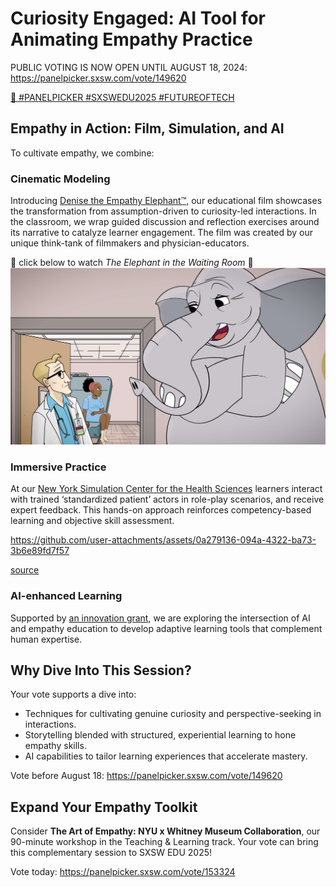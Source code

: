 # Curiosity Engaged: AI Tool for Animating Empathy Practice

PUBLIC VOTING IS NOW OPEN UNTIL AUGUST 18, 2024: https://panelpicker.sxsw.com/vote/149620

[🎥 #PANELPICKER #SXSWEDU2025 #FUTUREOFTECH](https://www.youtube.com/watch?v=ds73Pah4gM4)


## Empathy in Action: Film, Simulation, and AI

To cultivate empathy, we combine:

### Cinematic Modeling
Introducing [Denise the Empathy Elephant™,](https://www.empathyproject.com/denise
) our educational film showcases the transformation from assumption-driven to curiosity-led interactions. In the classroom, we wrap guided discussion and reflection exercises around its narrative to catalyze learner engagement. 
The film was created by our unique think-tank of filmmakers and physician-educators. 

🎥 click below to watch _The Elephant in the Waiting Room_ 🎥 
[![The Elephant in the Waiting Room](https://github.com/yuliyayoncheva/sxswedu/blob/main/WIDE%20OG%20DEE%20MO.png)](https://www.youtube.com/watch?v=d8feuAvxDlI)

 

### Immersive Practice
At our [New York Simulation Center for the Health Sciences](https://www.nysimcenter.org/sposce-programs) learners interact with trained ‘standardized patient’ actors in role-play scenarios, and receive expert feedback. This hands-on approach reinforces competency-based learning and objective skill assessment.




https://github.com/user-attachments/assets/0a279136-094a-4322-ba73-3b6e89fd7f57





[source](https://laerdal.com/products/simulation-training/manage-assess-debrief/simcapture/)

### AI-enhanced Learning
Supported by [an innovation grant](https://med.nyu.edu/departments-institutes/medicine/divisions/general-internal-medicine-clinical-innovation/program-medical-education-innovations-research/innovation-grants), we are exploring the intersection of AI and empathy education to develop adaptive learning tools that complement human expertise. 

## Why Dive Into This Session?

Your vote supports a dive into:
* Techniques for cultivating genuine curiosity and perspective-seeking in interactions.
* Storytelling blended with structured, experiential learning to hone empathy skills.
* AI capabilities to tailor learning experiences that accelerate mastery.

Vote before August 18: https://panelpicker.sxsw.com/vote/149620 

## Expand Your Empathy Toolkit  

Consider **The Art of Empathy: NYU x Whitney Museum Collaboration**, our 90-minute workshop in the Teaching & Learning track. Your vote can bring this complementary session to SXSW EDU 2025!

Vote today: https://panelpicker.sxsw.com/vote/153324
